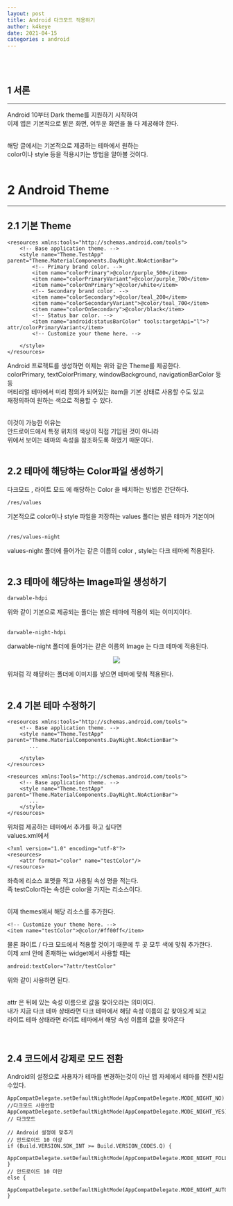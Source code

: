 ```yaml
---
layout: post
title: Android 다크모드 적용하기
author: k4keye
date: 2021-04-15
categories : android
---
```

<br/>
<br/>

## 1 서론
___
Android 10부터 Dark theme를 지원하기 시작하여<br/>
이제 앱은 기본적으로 밝은 화면, 어두운 화면을 둘 다 제공해야 한다.<br/><br/>

해당 글에서는 기본적으로 제공하는 테마에서 원하는 <br/>
color이나 style 등을 적용시키는 방법을 알아볼 것이다.
<br/><br/>

# 2 Android Theme
___
## **2.1 기본 Theme** <br/>
```
<resources xmlns:tools="http://schemas.android.com/tools">
    <!-- Base application theme. -->
    <style name="Theme.TestApp" parent="Theme.MaterialComponents.DayNight.NoActionBar">
        <!-- Primary brand color. -->
        <item name="colorPrimary">@color/purple_500</item>
        <item name="colorPrimaryVariant">@color/purple_700</item>
        <item name="colorOnPrimary">@color/white</item>
        <!-- Secondary brand color. -->
        <item name="colorSecondary">@color/teal_200</item>
        <item name="colorSecondaryVariant">@color/teal_700</item>
        <item name="colorOnSecondary">@color/black</item>
        <!-- Status bar color. -->
        <item name="android:statusBarColor" tools:targetApi="l">?attr/colorPrimaryVariant</item>
        <!-- Customize your theme here. -->

    </style>
</resources>
```
Android 프로젝트를 생성하면 이제는 위와 같은 Theme를 제공한다.<br/>
colorPrimary, textColorPrimary, windowBackground, navigationBarColor 등등<br/>
머티리얼 테마에서 미리 정의가 되어있는 item을 기본 상태로 사용할 수도 있고<br/>
재정의하여 원하는 색으로 적용할 수 있다.<br/><br/>

이것이 가능한 이유는<br/>
안드로이드에서 특정 위치의 색상이 직접 기입된 것이 아니라<br/>
위에서 보이는 테마의 속성을 참조하도록 하였기 때문이다.
<br/><br/>

## **2.2 테마에 해당하는 Color파일 생성하기**<br/>

다크모드 , 라이트 모드 에 해당하는 Color 을 배치하는 방법은 간단하다.
```
/res/values
```
기본적으로 color이나 style 파일을 저장하는 values 폴더는 밝은 테마가 기본이며 <br/>
<br/>
```
/res/values-night
```
values-night 폴더에 들어가는 같은 이름의 color , style는 다크 테마에 적용된다.
<br/><br/>

## **2.3 테마에 해당하는 Image파일 생성하기** <br/>

```
darwable-hdpi
```
위와 같이 기본으로 제공되는 폴더는 밝은 테마에 적용이 되는 이미지이다. <br/>
<br/>
```
darwable-night-hdpi
```
darwable-night 폴더에 들어가는 같은 이름의 Image 는 다크 테마에 적용된다. <br/>
<p align="center">
    <img src="https://user-images.githubusercontent.com/52993842/114807402-4d004d80-9de1-11eb-8b08-c15371694a86.png"/>
</p>
위처럼 각 해당하는 폴더에 이미지를 넣으면 테마에 맞춰 적용된다.
<br/><br/>


## **2.4 기본 테마 수정하기** <br/>

```
<resources xmlns:tools="http://schemas.android.com/tools">
    <!-- Base application theme. -->
    <style name="Theme.TestApp" parent="Theme.MaterialComponents.DayNight.NoActionBar">
       ...

    </style>
</resources>

<resources xmlns:Tools="http://schemas.android.com/tools">
    <!-- Base application theme. -->
    <style name="Theme.testApp" parent="Theme.MaterialComponents.DayNight.NoActionBar">
       ...
    </style>
</resources>
```
위처럼 제공하는 테마에서 추가를 하고 싶다면 <br/>
values.xml에서 <br/>
```
<?xml version="1.0" encoding="utf-8"?>
<resources>
    <attr format="color" name="testColor"/>
</resources>
```

좌측에 리소스 포맷을 적고 사용될 속성 명을 적는다.<br/>
즉 testColor라는 속성은 color을 가지는 리소스이다.<br/><br/>

이제 themes에서 해당 리소스를 추가한다. <br/>

```
<!-- Customize your theme here. -->
<item name="testColor">@color/#ff00ff</item>
```

물론 화이트 / 다크 모드에서 적용할 것이기 때문에 두 곳 모두 색에 맞춰 추가한다.<br/>
이제 xml 안에 존재하는 widget에서 사용할 때는<br/>

```
android:textColor="?attr/testColor"
```

위와 같이 사용하면 된다.<br/><br/>

attr 은 뒤에 있는 속성 이름으로 값을 찾아오라는 의미이다.<br/>
내가 지금 다크 테마 상태라면 다크 테마에서 해당 속성 이름의 값 찾아오게 되고<br/>
라이트 테마 상태라면 라이트 테마에서 해당 속성 이름의 값을 찾아온다<br/>
<br/><br/>

## **2.4 코드에서 강제로 모드 전환** <br/>

Android의 설정으로 사용자가 테마를 변경하는것이 아닌
앱 자체에서 테마를 전환시킬수있다.
```
AppCompatDelegate.setDefaultNightMode(AppCompatDelegate.MODE_NIGHT_NO) //다크모드 사용안함
AppCompatDelegate.setDefaultNightMode(AppCompatDelegate.MODE_NIGHT_YES) // 다크모드

// Android 설정에 맞추기
// 안드로이드 10 이상
if (Build.VERSION.SDK_INT >= Build.VERSION_CODES.Q) {
	AppCompatDelegate.setDefaultNightMode(AppCompatDelegate.MODE_NIGHT_FOLLOW_SYSTEM);
}
// 안드로이드 10 미만
else {
	AppCompatDelegate.setDefaultNightMode(AppCompatDelegate.MODE_NIGHT_AUTO_BATTERY);
}
```

